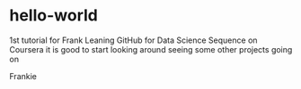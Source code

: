 # hello-world
1st tutorial for Frank
Leaning GitHub for Data Science Sequence on Coursera
it is good to start looking around seeing some other projects going on

Frankie

